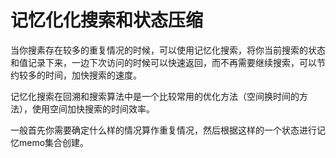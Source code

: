 # 记忆化化搜索和状态压缩

当你搜素存在较多的重复情况的时候，可以使用记忆化搜索，将你当前搜索的状态和值记录下来，一边下次访问的时候可以快速返回，而不再需要继续搜索，可以节约较多的时间，加快搜索的速度。

记忆化搜索在回溯和搜索算法中是一个比较常用的优化方法（空间换时间的方法），使用空间加快搜索的时间效率。

一般首先你需要确定什么样的情况算作重复情况，然后根据这样的一个状态进行记忆memo集合创建。